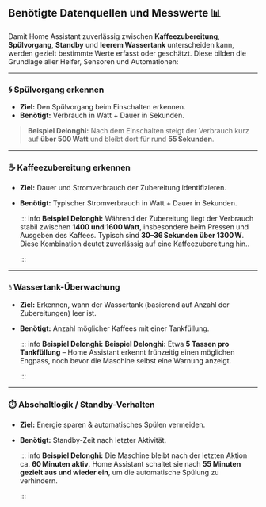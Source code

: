 ## Benötigte Datenquellen und Messwerte 📊

Damit Home Assistant zuverlässig zwischen **Kaffeezubereitung**, **Spülvorgang**, **Standby** und **leerem Wassertank** unterscheiden kann, werden gezielt bestimmte Werte erfasst oder geschätzt. Diese bilden die Grundlage aller Helfer, Sensoren und Automationen:

---

### 🌀 Spülvorgang erkennen

- **Ziel:** Den Spülvorgang beim Einschalten erkennen.
- **Benötigt:** Verbrauch in Watt + Dauer in Sekunden.

 
> **Beispiel Delonghi:** Nach dem Einschalten steigt der Verbrauch kurz auf **über 500 Watt** und bleibt dort für rund **55 Sekunden**.


---

### ☕ Kaffeezubereitung erkennen

- **Ziel:** Dauer und Stromverbrauch der Zubereitung identifizieren.
- **Benötigt:** Typischer Stromverbrauch in Watt + Dauer in Sekunden.

  ::: info
  **Beispiel Delonghi:** Während der Zubereitung liegt der Verbrauch stabil zwischen **1400 und 1600 Watt**, insbesondere beim Pressen und Ausgeben des Kaffees. Typisch sind **30–36 Sekunden über 1300 W**. Diese Kombination deutet zuverlässig auf eine Kaffeezubereitung hin..

  :::

---

### 💧 Wassertank-Überwachung

- **Ziel:** Erkennen, wann der Wassertank (basierend auf Anzahl der Zubereitungen) leer ist.
- **Benötigt:** Anzahl möglicher Kaffees mit einer Tankfüllung.

  ::: info
  **Beispiel Delonghi:** **Beispiel Delonghi:** Etwa **5 Tassen pro Tankfüllung** – Home Assistant erkennt frühzeitig einen möglichen Engpass, noch bevor die Maschine selbst eine Warnung anzeigt.

  :::

---

### ⏱️ Abschaltlogik / Standby-Verhalten

- **Ziel:** Energie sparen & automatisches Spülen vermeiden.
- **Benötigt:** Standby-Zeit nach letzter Aktivität.

  ::: info
  **Beispiel Delonghi:** Die Maschine bleibt nach der letzten Aktion ca. **60 Minuten aktiv**. Home Assistant schaltet sie nach **55 Minuten gezielt aus und wieder ein**, um die automatische Spülung zu verhindern.

  :::
